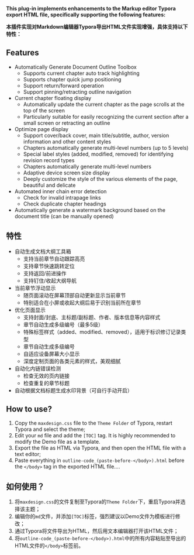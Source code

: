 **This plug-in implements enhancements to the Markup editor Typora export HTML file, specifically supporting the following features:**

**本插件实现对Markdown编辑器Typora导出HTML文件实现增强，具体支持以下特性：**

## Features

+ Automatically Generate Document Outline Toolbox
  - Supports current chapter auto track highlighting
  - Supports chapter quick jump positioning
  - Support return/forward operation
  - Support pinning/retracting outline navigation
+ Current chapter floating display
  - Automatically update the current chapter as the page scrolls at the top of the screen
  - Particularly suitable for easily recognizing the current section after a small screen or retracting an outline
+ Optimize page display
  - Support cover/back cover, main title/subtitle, author, version information and other content styles
  - Chapters automatically generate multi-level numbers (up to 5 levels)
  - Special label styles (added, modified, removed) for identifying revision record types
  - Chapters automatically generate multi-level numbers
  - Adaptive device screen size display
  - Deeply customize the style of the various elements of the page, beautiful and delicate
+ Automated inner chain error detection
  - Check for invalid intrapage links
  - Check duplicate chapter headings
+ Automatically generate a watermark background based on the document title (can be manually opened)

## 特性

+ 自动生成文档大纲工具箱
  - 支持当前章节自动跟踪高亮
  - 支持章节快速跳转定位
  - 支持返回/前进操作
  - 支持钉住/收起大纲导航
+ 当前章节浮动显示
  - 随页面滚动在屏幕顶部自动更新显示当前章节
  - 特别适合在小屏或收起大纲后易于识别当前所在章节
+ 优化页面显示
  - 支持封面/封底、主标题/副标题、作者、版本信息等内容样式
  - 章节自动生成多级编号（最多5级）
  - 特殊标签样式（added、modified、removed），适用于标识修订记录类型
  - 章节自动生成多级编号
  - 自适应设备屏幕大小显示
  - 深度定制页面的各类元素的样式，美观细腻
+ 自动化内链错误检测
  - 检查无效的页内链接
  - 检查重复的章节标题
+ 自动根据文档标题生成水印背景（可自行手动开启）

## How to use? 

1. Copy the `maxdesign.css` file to the `Theme Folder` of Typora, restart Typora and select the theme;
2. Edit your `md` file and add the `[TOC]` tag. It is highly recommended to modify the Demo file as a template.
3. Export the file as HTML via Typora, and then open the HTML file with a text editor;
4. Paste everything in `outline-code_(paste-before-</body>).html` before the `</body>` tag in the exported HTML file....

## 如何使用？

1. 将`maxdesign.css`的文件复制至Typora的`Theme Folder`下，重启Typora并选择该主题；
2. 编辑你的`md`文件，并添加`[TOC]`标签，强烈建议以Demo文件为模板进行修改；
3. 通过Typora将文件导出为HTML，然后用文本编辑器打开该HTML文件；
4. 将`outline-code_(paste-before-</body>).html`中的所有内容粘贴至导出的HTML文件的`</body>`标签前。
